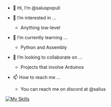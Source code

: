 - 👋 Hi, I’m @saluspopuli
- 👀 I’m interested in ...
  - Anything low-level
  
- 🌱 I’m currently learning ...
  - Python and Assembly
    
- 💞️ I’m looking to collaborate on ...
  - Projects that involve Arduinos

- 📫 How to reach me ...
  - You can reach me on discord at @salius

[![My Skills](https://skillicons.dev/icons?i=arduino,blender,c,cpp,java,mysql,pr,py,godot)](https://skillicons.dev)
<!---
saluspopuli/saluspopuli is a ✨ special ✨ repository because its `README.md` (this file) appears on your GitHub profile.
You can click the Preview link to take a look at your changes.
--->

